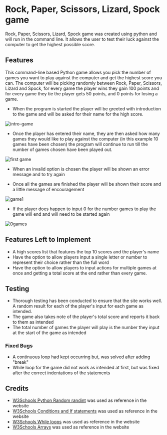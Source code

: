 # Rock, Paper, Scissors, Lizard, Spock game
Rock, Paper, Scissors, Lizard, Spock game was created using python and will run in the command line. It allows the user to test their luck against the computer to get the highest possible score.

## Features
This command-line based Python game allows you pick the number of games you want to play against the computer and get the highest score you can.
The computer will be picking randomly between Rock, Paper, Scissors, Lizard and Spock, for every game the player wins they gain 100 points and for every game they tie the player gets 50 points, and 0 points for losing a game.

* When the program is started the player will be greeted with introduction to the game and will be asked for their name for the high score.

![intro-game](https://user-images.githubusercontent.com/20689249/200134390-9eccefa9-2f82-4b62-bf44-37e8c2fc27bd.png)

* Once the player has entered their name, they are then asked how many games they would like to play against the computer (in this example 10 games have been chosen)
the program will continue to run till the number of games chosen have been played out.

![first game](https://user-images.githubusercontent.com/20689249/200134595-d170e79d-c75e-4552-86a9-57d6726de403.png)

* When an invalid option is chosen the player will be shown an error message and to try again

* Once all the games are finished the player will be shown their score and a little message of encouragement

![game1](https://user-images.githubusercontent.com/20689249/200134890-9e5da040-18aa-4ccb-ac12-5799edead55c.png)

* If the player does happen to input 0 for the number games to play the game will end and will need to be started again

![0games](https://user-images.githubusercontent.com/20689249/200135958-509957ce-1edd-49a4-a296-78e34ba5d7a5.png)

## Features Left to Implement
* A high scores list that features the top 10 scores and the player's name
* Have the option to allow players input a single letter or number to represent their choice rather than the full word
* Have the option to allow players to input actions for multiple games at once and getting a total score at the end rather than every game.

## Testing
* Thorough testing has been conducted to ensure that the site works well. A random result for each of the player's input for each game as intended.
* The game also takes note of the player's total score and reports it back to them as intended
* The total number of games the player will play is the number they input at the start of the game as intended

### Fixed Bugs
* A continuous loop had kept occurring but, was solved after adding "break"
* While loop for the game did not work as intended at first, but was fixed after the correct indentations of the statements

## Credits
+ [W3Schools Python Random randint](https://www.w3schools.com/python/ref_random_randint.asp) was used as reference in the website
+ [W3Schools Conditions and If statements](https://www.w3schools.com/python/python_conditions.asp) was used as reference in the website
+ [W3Schools While loops](https://www.w3schools.com/python/python_while_loops.asp) was used as reference in the website
+ [W3Schools Arrays](https://www.w3schools.com/python/python_arrays.asp) was used as reference in the website
